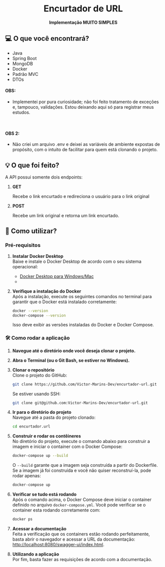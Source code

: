 
<h1 align="center" style="font-weight: bold;">Encurtador de URL </h1>

<div style="text-align: center;">

</div>

<p align="center">
  <b>Implementação MUITO SIMPLES</b>
</p>

<h2>💻 O que você encontrará?</h2>
 
* Java
* Spring Boot
* MongoDB 
* Docker  
* Padrão MVC
* DTOs

#### OBS:
  - Implementei por pura curiosidade; não foi feito tratamento de exceções e, tampouco, validações. Estou deixando aqui só para registrar meus estudos.
<br>

#### OBS 2:
   - Não criei um arquivo .env e deixei as variáveis de ambiente expostas de propósito, com o intuito de facilitar para quem está clonando o projeto.

<h2>💡 O que foi feito?</h2>

A API possui somente dois endpoints:
<br>

1. **GET**
    
    Recebe o link encurtado e redireciona o usuário para o link original


2. **POST**

    Recebe um link original e retorna um link encurtado.

 
<h2 id="started">🚀 Como utilizar?</h2>

###  Pré-requisitos

1. **Instalar Docker Desktop**  
   Baixe e instale o Docker Desktop de acordo com o seu sistema operacional:  

   - [Docker Desktop para Windows/Mac](https://www.docker.com/products/docker-desktop)
   - 
2. **Verifique a instalação do Docker**  
   Após a instalação, execute os seguintes comandos no terminal para garantir que o Docker está instalado corretamente:
   ```bash
   docker --version
   docker-compose --version
   ```
   Isso deve exibir as versões instaladas do Docker e Docker Compose.



### 🛠️ Como rodar a aplicação

1. **Navegue até o diretório onde você deseja clonar o projeto.**  

2. **Abra o Terminal (ou o Git Bash, se estiver no Windows).**    

3. **Clonar o repositório**  
   Clone o projeto do GitHub:
   ```bash
   git clone https://github.com/Victor-Marins-Dev/encurtador-url.git
   ```
    Se estiver usando SSH:
    ```bash
   git clone git@github.com:Victor-Marins-Dev/encurtador-url.git
   ```

4. **Ir para o diretório do projeto**  
   Navegue até a pasta do projeto clonado:
   ```bash
   cd encurtador.url
   ```
5. **Construir e rodar os contêineres**  
   No diretório do projeto, execute o comando abaixo para construir a imagem e iniciar o container com o Docker Compose:
   ```bash
   docker-compose up --build
   ```
    O `--build` garante que a imagem seja construída a partir do Dockerfile.
    Se a imagem já foi construída e você não quiser reconstruí-la, pode rodar apenas:
    ```bash
    docker-compose up
    ```
6. **Verificar se tudo está rodando**  
   Após o comando acima, o Docker Compose deve iniciar o container definido no arquivo `docker-compose.yml`. Você pode verificar se o container esta rodando corretamente com:
    ```bash
    docker ps
    ```

7. **Acessar a documentação**  
   Feita a verificação que os containers estão rodando perfeitamente, basta abrir o navegador e acessar a URL da documentação: [http://localhost:8080/swagger-ui/index.html](http://localhost:8080/swagger-ui/index.html).

8. **Utilizando a aplicação**  
    Por fim, basta fazer as requisições de acordo com a documentação.



